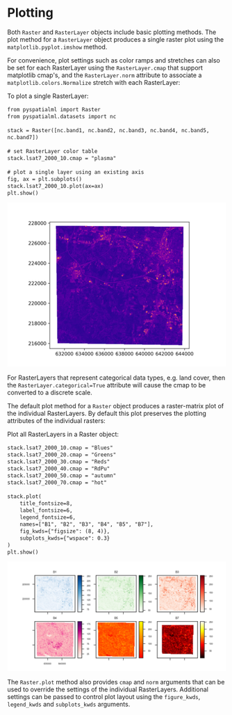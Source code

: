 # Plotting

Both `Raster` and `RasterLayer` objects include basic plotting methods. The
plot method for a `RasterLayer` object produces a single raster plot using the
`matplotlib.pyplot.imshow` method.

For convenience, plot settings such as color ramps and stretches can also be
set for each RasterLayer using the `RasterLayer.cmap` that support matplotlib
cmap's, and the `RasterLayer.norm` attribute to associate a
`matplotlib.colors.Normalize` stretch with each RasterLayer:

To plot a single RasterLayer:

```
from pyspatialml import Raster
from pyspatialml.datasets import nc

stack = Raster([nc.band1, nc.band2, nc.band3, nc.band4, nc.band5, nc.band7])

# set RasterLayer color table
stack.lsat7_2000_10.cmap = "plasma"

# plot a single layer using an existing axis
fig, ax = plt.subplots()
stack.lsat7_2000_10.plot(ax=ax)
plt.show()
```

![A single band](nc_band1.png)

For RasterLayers that represent categorical data types, e.g. land cover, then
the `RasterLayer.categorical=True` attribute will cause the cmap to be
converted to a discrete scale.

The default plot method for a `Raster` object produces a raster-matrix plot of
the individual RasterLayers. By default this plot preserves the plotting
attributes of the individual rasters:

Plot all RasterLayers in a Raster object:

```
stack.lsat7_2000_10.cmap = "Blues"
stack.lsat7_2000_20.cmap = "Greens"
stack.lsat7_2000_30.cmap = "Reds"
stack.lsat7_2000_40.cmap = "RdPu"
stack.lsat7_2000_50.cmap = "autumn"
stack.lsat7_2000_70.cmap = "hot"

stack.plot(
    title_fontsize=8,
    label_fontsize=6,
    legend_fontsize=6,
    names=["B1", "B2", "B3", "B4", "B5", "B7"],
    fig_kwds={"figsize": (8, 4)},
    subplots_kwds={"wspace": 0.3}
)
plt.show()
```

![Raster of stacked nc data](nc_stack.png)

The `Raster.plot` method also provides `cmap` and `norm` arguments that can be
used to override the settings of the individual RasterLayers. Additional
settings can be passed to control plot layout using the `figure_kwds`,
`legend_kwds` and `subplots_kwds` arguments.
